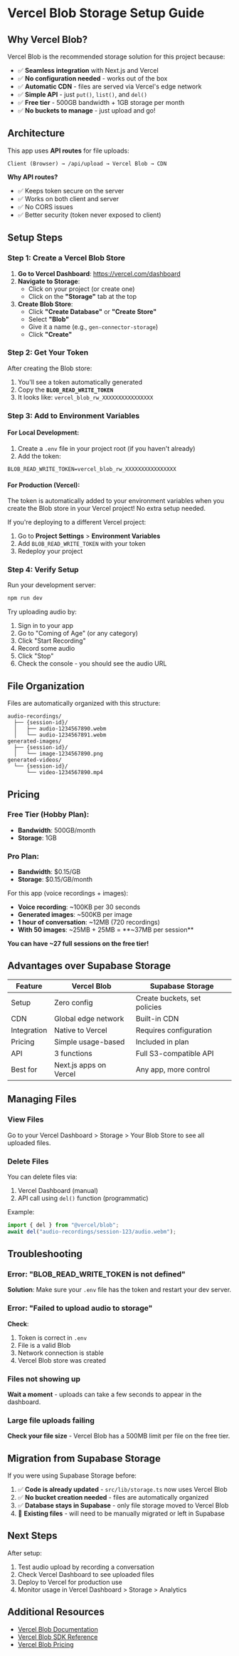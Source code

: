 # Vercel Blob Storage Setup Guide

## Why Vercel Blob?

Vercel Blob is the recommended storage solution for this project because:

- ✅ **Seamless integration** with Next.js and Vercel
- ✅ **No configuration needed** - works out of the box
- ✅ **Automatic CDN** - files are served via Vercel's edge network
- ✅ **Simple API** - just `put()`, `list()`, and `del()`
- ✅ **Free tier** - 500GB bandwidth + 1GB storage per month
- ✅ **No buckets to manage** - just upload and go!

## Architecture

This app uses **API routes** for file uploads:

```
Client (Browser) → /api/upload → Vercel Blob → CDN
```

**Why API routes?**

- ✅ Keeps token secure on the server
- ✅ Works on both client and server
- ✅ No CORS issues
- ✅ Better security (token never exposed to client)

## Setup Steps

### Step 1: Create a Vercel Blob Store

1. **Go to Vercel Dashboard**: https://vercel.com/dashboard
2. **Navigate to Storage**:
   - Click on your project (or create one)
   - Click on the **"Storage"** tab at the top
3. **Create Blob Store**:
   - Click **"Create Database"** or **"Create Store"**
   - Select **"Blob"**
   - Give it a name (e.g., `gen-connector-storage`)
   - Click **"Create"**

### Step 2: Get Your Token

After creating the Blob store:

1. You'll see a token automatically generated
2. Copy the **`BLOB_READ_WRITE_TOKEN`**
3. It looks like: `vercel_blob_rw_XXXXXXXXXXXXXXXX`

### Step 3: Add to Environment Variables

#### For Local Development:

1. Create a `.env` file in your project root (if you haven't already)
2. Add the token:

```env
BLOB_READ_WRITE_TOKEN=vercel_blob_rw_XXXXXXXXXXXXXXXX
```

#### For Production (Vercel):

The token is automatically added to your environment variables when you create the Blob store in your Vercel project! No extra setup needed.

If you're deploying to a different Vercel project:

1. Go to **Project Settings** > **Environment Variables**
2. Add `BLOB_READ_WRITE_TOKEN` with your token
3. Redeploy your project

### Step 4: Verify Setup

Run your development server:

```bash
npm run dev
```

Try uploading audio by:

1. Sign in to your app
2. Go to "Coming of Age" (or any category)
3. Click "Start Recording"
4. Record some audio
5. Click "Stop"
6. Check the console - you should see the audio URL

## File Organization

Files are automatically organized with this structure:

```
audio-recordings/
  ├── {session-id}/
  │   ├── audio-1234567890.webm
  │   └── audio-1234567891.webm
generated-images/
  ├── {session-id}/
  │   └── image-1234567890.png
generated-videos/
  └── {session-id}/
      └── video-1234567890.mp4
```

## Pricing

### Free Tier (Hobby Plan):

- **Bandwidth**: 500GB/month
- **Storage**: 1GB

### Pro Plan:

- **Bandwidth**: $0.15/GB
- **Storage**: $0.15/GB/month

For this app (voice recordings + images):

- **Voice recording**: ~100KB per 30 seconds
- **Generated images**: ~500KB per image
- **1 hour of conversation**: ~12MB (720 recordings)
- **With 50 images**: ~25MB + 25MB = **~37MB per session**

**You can have ~27 full sessions on the free tier!**

## Advantages over Supabase Storage

| Feature     | Vercel Blob            | Supabase Storage             |
| ----------- | ---------------------- | ---------------------------- |
| Setup       | Zero config            | Create buckets, set policies |
| CDN         | Global edge network    | Built-in CDN                 |
| Integration | Native to Vercel       | Requires configuration       |
| Pricing     | Simple usage-based     | Included in plan             |
| API         | 3 functions            | Full S3-compatible API       |
| Best for    | Next.js apps on Vercel | Any app, more control        |

## Managing Files

### View Files

Go to your Vercel Dashboard > Storage > Your Blob Store to see all uploaded files.

### Delete Files

You can delete files via:

1. Vercel Dashboard (manual)
2. API call using `del()` function (programmatic)

Example:

```typescript
import { del } from "@vercel/blob";
await del("audio-recordings/session-123/audio.webm");
```

## Troubleshooting

### Error: "BLOB_READ_WRITE_TOKEN is not defined"

**Solution**: Make sure your `.env` file has the token and restart your dev server.

### Error: "Failed to upload audio to storage"

**Check**:

1. Token is correct in `.env`
2. File is a valid Blob
3. Network connection is stable
4. Vercel Blob store was created

### Files not showing up

**Wait a moment** - uploads can take a few seconds to appear in the dashboard.

### Large file uploads failing

**Check your file size** - Vercel Blob has a 500MB limit per file on the free tier.

## Migration from Supabase Storage

If you were using Supabase Storage before:

1. ✅ **Code is already updated** - `src/lib/storage.ts` now uses Vercel Blob
2. ✅ **No bucket creation needed** - files are automatically organized
3. ✅ **Database stays in Supabase** - only file storage moved to Vercel Blob
4. 🔄 **Existing files** - will need to be manually migrated or left in Supabase

## Next Steps

After setup:

1. Test audio upload by recording a conversation
2. Check Vercel Dashboard to see uploaded files
3. Deploy to Vercel for production use
4. Monitor usage in Vercel Dashboard > Storage > Analytics

## Additional Resources

- [Vercel Blob Documentation](https://vercel.com/docs/storage/vercel-blob)
- [Vercel Blob SDK Reference](https://vercel.com/docs/storage/vercel-blob/using-blob-sdk)
- [Vercel Blob Pricing](https://vercel.com/docs/storage/vercel-blob/usage-and-pricing)
